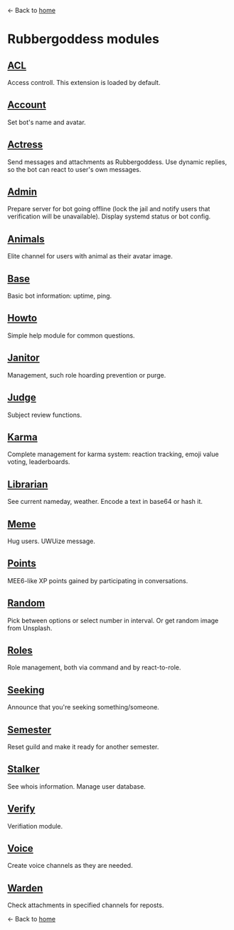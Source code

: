 ← Back to [home](../index.md)

# Rubbergoddess modules

## [ACL](acl.md)

Access controll. This extension is loaded by default.

## [Account](account.md)

Set bot's name and avatar.

## [Actress](actress.md)

Send messages and attachments as Rubbergoddess. Use dynamic replies, so the bot can react to user's own messages.

## [Admin](admin.md)

Prepare server for bot going offline (lock the jail and notify users that verification will be unavailable). Display systemd status or bot config.

## [Animals](animals.md)

Elite channel for users with animal as their avatar image.

## [Base](base.md)

Basic bot information: uptime, ping.

## [Howto](howto.md)

Simple help module for common questions.

## [Janitor](janitor.md)

Management, such role hoarding prevention or purge.

## [Judge](judge.md)

Subject review functions.

## [Karma](karma.md)

Complete management for karma system: reaction tracking, emoji value voting, leaderboards.

## [Librarian](librarian.md)

See current nameday, weather. Encode a text in base64 or hash it.

## [Meme](meme.md)

Hug users. UWUize message.

## [Points](points.md)

MEE6-like XP points gained by participating in conversations.

## [Random](random.md)

Pick between options or select number in interval. Or get random image from Unsplash.

## [Roles](roles.md)

Role management, both via command and by react-to-role.

## [Seeking](seeking.md)

Announce that you're seeking something/someone.

## [Semester](semester.md)

Reset guild and make it ready for another semester.

## [Stalker](stalker.md)

See whois information. Manage user database.

## [Verify](verify.md)

Verifiation module.

## [Voice](voice.md)

Create voice channels as they are needed.

## [Warden](warden.md)

Check attachments in specified channels for reposts.

← Back to [home](../index.md)
